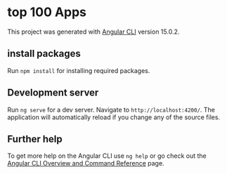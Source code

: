 # top 100 Apps

This project was generated with [Angular CLI](https://github.com/angular/angular-cli) version 15.0.2.

## install packages
Run `npm install` for installing required packages.

## Development server

Run `ng serve` for a dev server. Navigate to `http://localhost:4200/`. The application will automatically reload if you change any of the source files.

## Further help

To get more help on the Angular CLI use `ng help` or go check out the [Angular CLI Overview and Command Reference](https://angular.io/cli) page.
